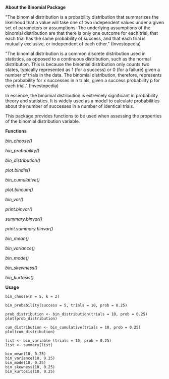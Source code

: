 **About the Binomial Package**

"The binomial distribution is a probability distribution that summarizes the likelihood that a value will take one of two independent values under a given set of parameters or assumptions. The underlying assumptions of the binomial distribution are that there is only one outcome for each trial, that each trial has the same probability of success, and that each trial is mutually exclusive, or independent of each other." (Investopedia)


"The binomial distribution is a common discrete distribution used in statistics, as opposed to a continuous distribution, such as the normal distribution. This is because the binomial distribution only counts two states, typically represented as 1 (for a success) or 0 (for a failure) given a number of trials in the data. The binomial distribution, therefore, represents the probability for x successes in n trials, given a success probability p for each trial." (Investopedia)

In essence, the binomial distribution is extremely significant in probability theory and statistics. It is widely used as a model to calculate probabilities about the number of successes in a number of identical trials.

This package provides functions to be used when assessing the properties of the binomial distribution variable. 

**Functions**

*bin_choose()*

*bin_probability()*

*bin_distribution()*

*plot.bindis()*

*bin_cumulative()*

*plot.bincum()*

*bin_var()*

*print.binvar()*

*summary.binvar()*

*print.summary.binvar()*

*bin_mean()*

*bin_variance()*

*bin_mode()*

*bin_skewness()*

*bin_kurtosis()*

**Usage**

```{r}
bin_choose(n = 5, k = 2)

bin_probability(success = 5, trials = 10, prob = 0.25)

prob_distribution <- bin_distribution(trials = 10, prob = 0.25)
plot(prob_distribution)

cum_distribution <- bin_cumulative(trials = 10, prob = 0.25)
plot(cum_distribution)

list <- bin_variable (trials = 10, prob = 0.25)
list <- summary(list)

bin_mean(10, 0.25)
bin_variance(10, 0.25)
bin_mode(10, 0.25)
bin_skewness(10, 0.25)
bin_kurtosis(10, 0.25)
```



